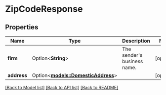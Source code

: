 # ZipCodeResponse

## Properties

Name | Type | Description | Notes
------------ | ------------- | ------------- | -------------
**firm** | Option<**String**> | The sender's business name. | [optional]
**address** | Option<[**models::DomesticAddress**](DomesticAddress.md)> |  | [optional]

[[Back to Model list]](../README.md#documentation-for-models) [[Back to API list]](../README.md#documentation-for-api-endpoints) [[Back to README]](../README.md)


